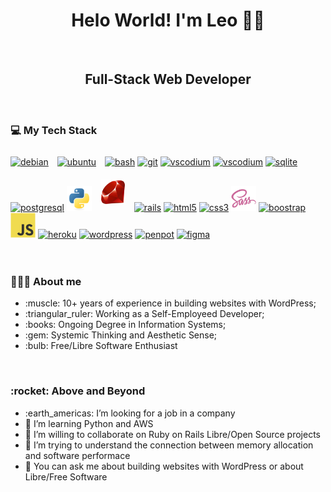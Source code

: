 <h1 class="heading-element" align="center" dir="auto">Helo World! I'm Leo 👋🏽</h1>

<br>
<h2 align="center" class="heading-element" dir="auto">Full-Stack Web Developer</h2>
<br>

<h3 class="heading-element" dir="auto">💻 My Tech Stack</h3>
<div class="d-flex flex-justify-between">
    <a href="https://www.debian.org/" rel="nofollow"><img src="https://cdn.jsdelivr.net/gh/devicons/devicon@latest/icons/debian/debian-original.svg" alt="debian" width="40" height="40" style="max-width: 100%;"></a> 
    <a href="https://ubuntu.com/" rel="nofollow"><img src="https://cdn.jsdelivr.net/gh/devicons/devicon@latest/icons/ubuntu/ubuntu-original.svg" alt="ubuntu" width="40" height="40" style="max-width: 100%; margin: 10px;"></a> 
    <a href="https://www.gnu.org/software/bash/" rel="nofollow"><img src="https://cdn.jsdelivr.net/gh/homarr-labs/dashboard-icons/svg/shell-light.svg" alt="bash" width="40" height="40" style="max-width: 100%;"></a>
    <a href="https://git-scm.com/" rel="nofollow"><img src="https://cdn.jsdelivr.net/gh/devicons/devicon@latest/icons/git/git-original.svg" alt="git" width="40" height="40" data-canonical-src="https://www.vectorlogo.zone/logos/git-scm/git-scm-icon.svg" style="max-width: 100%;"></a>
    <a href="https://vscodium.com/" rel="nofollow"><img src="https://cdn.jsdelivr.net/gh/devicons/devicon@latest/icons/vscode/vscode-original.svg" alt="vscodium" width="40" height="40" style="max-width: 100%;"></a>
    <a href="https://vscodium.com/" rel="nofollow"><img src="https://github.com/user-attachments/assets/d051d389-518b-4a02-baae-a13ae0c3cd74" alt="vscodium" width="40" height="40" style="max-width: 100%;"></a>
    <a href="https://www.sqlite.org/index.html" rel="nofollow"><img src="https://cdn.jsdelivr.net/gh/devicons/devicon@latest/icons/sqlite/sqlite-original.svg" alt="sqlite" width="40" height="40" style="max-width: 100%;"></a>    
    <a href="https://www.postgresql.org" rel="nofollow"><img src="https://cdn.jsdelivr.net/gh/devicons/devicon@latest/icons/postgresql/postgresql-original.svg" alt="postgresql" width="40" height="40" style="max-width: 100%;"></a> 
    <a href="https://www.python.org" rel="nofollow"><img src="https://raw.githubusercontent.com/devicons/devicon/master/icons/python/python-original.svg" alt="python" width="40" height="40" style="max-width: 100%;"></a> 
    <a href="https://www.ruby-lang.org/en/" rel="nofollow"><img src="https://raw.githubusercontent.com/devicons/devicon/master/icons/ruby/ruby-original.svg" alt="ruby" width="40" height="40" style="max-width: 100%; margin: 10px;"></a> 
    <a href="https://rubyonrails.org" rel="nofollow"><img src="https://cdn.jsdelivr.net/gh/devicons/devicon@latest/icons/rails/rails-plain.svg" alt="rails" width="40" height="40" style="max-width: 100%;"></a>
    <a href="https://www.w3.org/html/" rel="nofollow"><img src="https://cdn.jsdelivr.net/gh/devicons/devicon@latest/icons/html5/html5-original.svg" alt="html5" width="40" height="40" style="max-width: 100%;"></a> 
    <a href="https://www.w3schools.com/css/" rel="nofollow"><img src="https://cdn.jsdelivr.net/gh/devicons/devicon@latest/icons/css3/css3-original.svg" alt="css3" width="40" height="40" style="max-width: 100%;"></a> 
    <a href="https://sass-lang.com" rel="nofollow"><img src="https://raw.githubusercontent.com/devicons/devicon/master/icons/sass/sass-original.svg" alt="sass" width="40" height="40" style="max-width: 100%;"></a> 
    <a href="https://getbootstrap.com" rel="nofollow"><img src="https://cdn.jsdelivr.net/gh/devicons/devicon@latest/icons/bootstrap/bootstrap-original.svg" alt="boostrap" width="40" height="40" style="max-width: 100%;"></a>
    <a href="https://developer.mozilla.org/en-US/docs/Web/JavaScript" rel="nofollow"><img src="https://raw.githubusercontent.com/devicons/devicon/master/icons/javascript/javascript-original.svg" alt="javascript" width="40" height="40" style="max-width: 100%;"></a>
    <a href="https://www.heroku.com/" rel="nofollow"><img src="https://cdn.jsdelivr.net/gh/devicons/devicon@latest/icons/heroku/heroku-plain.svg" alt="heroku" width="40" height="40" style="max-width: 100%;"></a>
    <a href="https://www.wordpress.org/" rel="nofollow"><img src="https://cdn.jsdelivr.net/gh/homarr-labs/dashboard-icons/svg/wordpress.svg" alt="wordpress" width="40" height="40" style="max-width: 100%;"></a>
    <a href="https://penpot.app/" rel="nofollow"><img src="https://cdn.jsdelivr.net/gh/homarr-labs/dashboard-icons/svg/penpot-light.svg" alt="penpot" width="40" height="40" style="max-width: 100%;"></a> 
    <a href="https://www.figma.com/" rel="nofollow"><img src="https://cdn.jsdelivr.net/gh/devicons/devicon@latest/icons/figma/figma-original.svg" alt="figma" width="40" height="40" style="max-width: 100%;"></a>   
</div>    
<br>

<br>
<h3 class="heading-element" dir="auto">👨🏼‍💻 About me</h3>
<ul class="heading-element"  dir="auto">   
     <li>:muscle: 10+ years of experience in building websites with WordPress;</li>
     <li>:triangular_ruler: Working as a Self-Employeed Developer;</li>
     <li>:books: Ongoing Degree in Information Systems;</li>
     <li>:gem: Systemic Thinking and Aesthetic Sense;</li>
     <li>:bulb: Free/Libre Software Enthusiast</li>
</ul>
<br>

<h3 class="heading-element" dir="auto">:rocket: Above and Beyond</h3>
<ul>
<li>:earth_americas: I’m looking for a job in a company</li>
<li>🌱 I’m learning Python and AWS</li>
<li>👯 I’m willing to collaborate on Ruby on Rails Libre/Open Source projects</li>
<li>🤔 I’m trying to understand the connection between memory allocation and software performace</li>
<li>💬 You can ask me about building websites with WordPress or about Libre/Free Software</li>
</ul>
<br>



<!--

<!--
**digidweb/digidweb** is a ✨ _special_ ✨ repository because its `README.md` (this file) appears on your GitHub profile.

Here are some ideas to get you started:

- 🔭 I’m currently working on ...
- 🌱 I’m currently learning ...
- 👯 I’m looking to collaborate on ...
- 🤔 I’m looking for help with ...
- 💬 Ask me about ...
- 📫 How to reach me: ...
- 😄 Pronouns: ...
- ⚡ Fun fact: ...
-->
